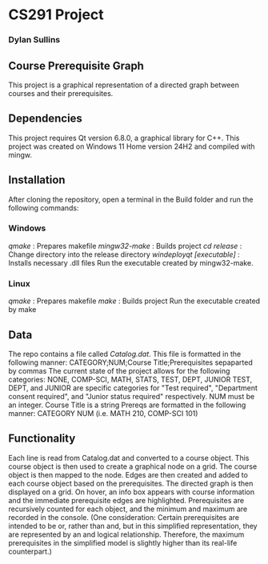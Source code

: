 # CS291 Project
### Dylan Sullins
## Course Prerequisite Graph
This project is a graphical representation of a directed graph between courses and their prerequisites. 
## Dependencies
This project requires Qt version 6.8.0, a graphical library for C++. This project was created on Windows 11 Home version 24H2 and compiled with mingw. 
## Installation
After cloning the repository, open a terminal in the Build folder and run the following commands:
### Windows
*qmake*                     : Prepares makefile
*mingw32-make*              : Builds project
*cd release*                : Change directory into the release directory
*windeployqt [executable]*  : Installs necessary .dll files
Run the executable created by mingw32-make. 
### Linux
*qmake*                     : Prepares makefile
*make*                      : Builds project
Run the executable created by make

## Data
The repo contains a file called *Catalog.dat*. This file is formatted in the following manner:
    CATEGORY;NUM;Course Title;Prerequisites sepaparted by commas
The current state of the project allows for the following categories: 
    NONE, COMP-SCI, MATH, STATS, TEST, DEPT, JUNIOR
    TEST, DEPT, and JUNIOR are specific categories for "Test required", "Department consent required", and "Junior status required" respectively.
NUM must be an integer.
Course Title is a string
Prereqs are formatted in the following manner:
    CATEGORY NUM (i.e. MATH 210, COMP-SCI 101)

## Functionality
Each line is read from Catalog.dat and converted to a course object. This course object is then used to create a graphical node on a grid. The course object is then mapped to the node. Edges are then created and added to each course object based on the prerequisites. The directed graph is then displayed on a grid. On hover, an info box appears with course information and the immediate prerequisite edges are highlighted.
Prerequisites are recursively counted for each object, and the minimum and maximum are recorded in the console. (One consideration: Certain prerequisites are intended to be or, rather than and, but in this simplified representation, they are represented by an and logical relationship. Therefore, the maximum prerequisites in the simplified model is slightly higher than its real-life counterpart.)
